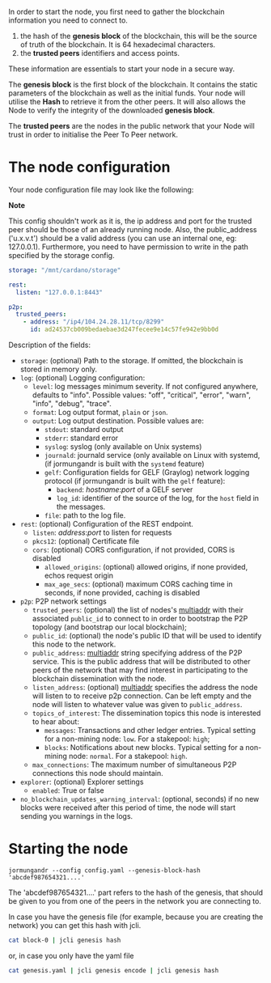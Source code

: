 In order to start the node, you first need to gather the blockchain
information you need to connect to.

1. the hash of the **genesis block** of the blockchain, this will be the source
   of truth of the blockchain. It is 64 hexadecimal characters.
2. the **trusted peers** identifiers and access points.

These information are essentials to start your node in a secure way.

The **genesis block** is the first block of the blockchain. It contains the
static parameters of the blockchain as well as the initial funds. Your node
will utilise the **Hash** to retrieve it from the other peers. It will also
allows the Node to verify the integrity of the downloaded **genesis block**.

The **trusted peers** are the nodes in the public network that your Node will
trust in order to initialise the Peer To Peer network.

# The node configuration

Your node configuration file may look like the following:

**Note**

This config shouldn't work as it is, the ip address and port for the trusted peer should be those of an already running node.
Also, the public_address ('u.x.v.t') should be a valid address (you can use an internal one, eg: 127.0.0.1).
Furthermore, you need to have permission to write in the path specified by the storage config.

```yaml
storage: "/mnt/cardano/storage"

rest:
  listen: "127.0.0.1:8443"

p2p:
  trusted_peers:
    - address: "/ip4/104.24.28.11/tcp/8299"
      id: ad24537cb009bedaebae3d247fecee9e14c57fe942e9bb0d
```

Description of the fields:

- `storage`: (optional) Path to the storage. If omitted, the
  blockchain is stored in memory only.
- `log`: (optional) Logging configuration:
    - `level`: log messages minimum severity. If not configured anywhere, defaults to "info".
        Possible values: "off", "critical", "error", "warn", "info", "debug", "trace".
    - `format`: Log output format, `plain` or `json`.
    - `output`: Log output destination. Possible values are:
      - `stdout`: standard output
      - `stderr`: standard error
      - `syslog`: syslog (only available on Unix systems)
      - `journald`: journald service (only available on Linux with systemd,
        (if jormungandr is built with the `systemd` feature)
      - `gelf`: Configuration fields for GELF (Graylog) network logging protocol
        (if jormungandr is built with the `gelf` feature):
        - `backend`: _hostname_:_port_ of a GELF server
        - `log_id`: identifier of the source of the log, for the `host` field
                    in the messages.
      - `file`: path to the log file.
- `rest`: (optional) Configuration of the REST endpoint.
    - `listen`: _address_:_port_ to listen for requests
    - `pkcs12`: (optional) Certificate file
    - `cors`: (optional) CORS configuration, if not provided, CORS is disabled
      - `allowed_origins`: (optional) allowed origins, if none provided, echos request origin
      - `max_age_secs`: (optional) maximum CORS caching time in seconds, if none provided, caching is disabled
- `p2p`: P2P network settings
    - `trusted_peers`: (optional) the list of nodes's [multiaddr][multiaddr] with their associated `public_id`
      to connect to in order to bootstrap the P2P topology (and bootstrap our local blockchain);
    - `public_id`: (optional) the node's public ID that will be used to
      identify this node to the network.
    - `public_address`: [multiaddr][multiaddr] string specifying address of the
      P2P service. This is the public address that will be distributed to other
      peers of the network that may find interest in participating to the
      blockchain dissemination with the node.
    - `listen_address`: (optional) [multiaddr][multiaddr] specifies the address the node
      will listen to to receive p2p connection. Can be left empty and the node will listen
      to whatever value was given to `public_address`.
    - `topics_of_interest`: The dissemination topics this node is interested to hear about:
      - `messages`: Transactions and other ledger entries.
        Typical setting for a non-mining node: `low`. For a stakepool: `high`;
      - `blocks`: Notifications about new blocks.
        Typical setting for a non-mining node: `normal`. For a stakepool: `high`.
    - `max_connections`: The maximum number of simultaneous P2P connections
      this node should maintain.
- `explorer`: (optional) Explorer settings
    - `enabled`: True or false
- `no_blockchain_updates_warning_interval`: (optional, seconds) if no new blocks
  were received after this period of time, the node will start sending you
  warnings in the logs.

[multiaddr]: https://github.com/multiformats/multiaddr

# Starting the node

```
jormungandr --config config.yaml --genesis-block-hash 'abcdef987654321....'
```

The 'abcdef987654321....' part refers to the hash of the genesis, that should be given to you from one of the peers in the network you are connecting to.

In case you have the genesis file (for example, because you are creating the network) you can get this hash with jcli.

```sh
cat block-0 | jcli genesis hash
```

or, in case you only have the yaml file

```sh
cat genesis.yaml | jcli genesis encode | jcli genesis hash
```

[`Ed25519`]: ../jcli/key.md